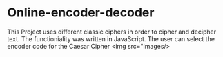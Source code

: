# Online-encoder-decoder

This Project uses different classic ciphers in order to cipher and decipher text. 
The functioniality was written in JavaScript.
The user can select the encoder code for the Caesar Cipher
<img src="images/>
